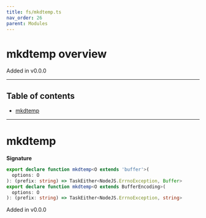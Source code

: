 ```yaml
---
title: fs/mkdtemp.ts
nav_order: 26
parent: Modules
---
```


# mkdtemp overview

Added in v0.0.0

---

<h2 class="text-delta">Table of contents</h2>

- [mkdtemp](#mkdtemp)

---

# mkdtemp

**Signature**

```ts
export declare function mkdtemp<O extends 'buffer'>(
  options: O
): (prefix: string) => TaskEither<NodeJS.ErrnoException, Buffer>
export declare function mkdtemp<O extends BufferEncoding>(
  options: O
): (prefix: string) => TaskEither<NodeJS.ErrnoException, string>
```

Added in v0.0.0
